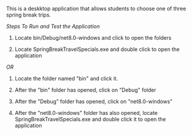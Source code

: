 This is a deskktop application that allows students to choose one of three spring break trips.

*Steps To Run and Test the Application*

1. Locate bin/Debug/net8.0-windows and click to open the folders

2. Locate SpringBreakTravelSpecials.exe and double click to open the application 

*OR*

1. Locate the folder named "bin" and click it.

2. After the "bin" folder has opened, click on "Debug" folder

3. After the "Debug" folder has opened, click on "net8.0-windows"

4. After the "net8.0-windows" folder has also opened, locate SpringBreakTravelSpecials.exe and double click it to open the application
